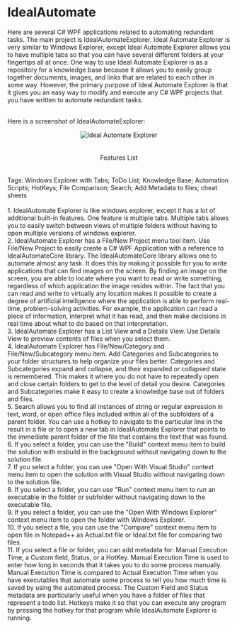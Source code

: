 # IdealAutomate
Here are several C# WPF applications related to automating redundant tasks.
The main project is IdealAutomateExplorer.  Ideal Automate Explorer is very similar to Windows Explorer, except Ideal Automate Explorer allows you to have multiple tabs so that you can have several different folders at your fingertips all at once. One way to use Ideal Automate Explorer is as a repository for a knowledge base because it allows you to easily group together documents, images, and links that are related to each other in some way. However, the primary purpose of Ideal Automate Explorer is that it gives you an easy way to modify and execute any C# WPF projects that you have written to automate redundant tasks.      <br/><br/>

Here is a screenshot of IdealAutomateExplorer:<br/>
<center>
<img src="http://www.idealautomate.com/images/IdealAutomateExplorer.PNG" border="0" alt="Ideal Automate Explorer" />

</center><br/><br/>
<center>
Features List
 </center><br/><br/>
Tags: Windows Explorer with Tabs; ToDo List; Knowledge Base; Automation Scripts; HotKeys; File Comparison; Search; Add Metadata to files; cheat sheets<br/><br/>
1. IdealAutomate Explorer is like windows explorer, except it has a lot of additional built-in features. One feature is multiple tabs. Multiple tabs allows you to easily switch between views of multiple folders without having to open multiple versions of windows explorer.<br/>
2. IdealAutomate Explorer has a File/New Project menu tool item. Use File/New Project to easily create a C# WPF Application with a reference to IdealAutomateCore library. The IdealAutomateCore library allows one to automate almost any task. It does this by making it possible for you to write applications that can find images on the screen. By finding an image on the screen, you are able to locate where you want to read or write something, regardless of which application the image resides within. The fact that you can read and write to virtually any location makes it possible to create a degree of artificial intelligence where the application is able to perform real-time, problem-solving activities. For example, the application can read a piece of information, interpret what it has read, and then make decisions in real time about what to do based on that interpretation.<br/>
3. IdealAutomate Explorer has a List View and a Details View. Use Details View to preview contents of files when you select them.<br/>
4. IdealAutomate Explorer has File/New/Category and File/New/Subcategory menu item. Add Categories and Subcategories to your folder structures to help organize your files better. Categories and Subcategories expand and collapse, and their expanded or collapsed state is remembered. This makes it where you do not have to repeatedly open and close certain folders to get to the level of detail you desire. Categories and Subcategories make it easy to create a knowledge base out of folders and files.<br/>
5. Search allows you to find all instances of string or regular expression in text, word, or open office files included within all of the subfolders of a parent folder. You can use a hotkey to navigate to the particular line in the result in a file or to open a new tab in IdealAutomate Explorer that points to the immediate parent folder of the file that contains the text that was found.<br/>
6. If you select a folder, you can use the "Build" context menu item to build the solution with msbuild in the background without navigating down to the solution file.<br/>
7. If you select a folder, you can use "Open With Visual Studio" context menu item to open the solution with Visual Studio without navigating down to the solution file. <br/>
8. If you select a folder, you can use "Run" context menu item to run an executable in the folder or subfolder without navigating down to the executable file. <br/>
9. If you select a folder, you can use the "Open With Windows Explorer" context menu item to open the folder with Windows Explorer. <br/>
10. If you select a file, you can use the "Compare" context menu item to open file in Notepad++ as Actual.txt file or Ideal.txt file for comparing two files.<br/>
11. If you select a file or folder, you can add metadata for: Manual Execution Time, a Custom field, Status, or a HotKey. Manual Execution Time is used to enter how long in seconds that it takes you to do some process manually. Manual Execution Time is compared to Actual Execution Time when you have executables that automate some process to tell you how much time is saved by using the automated process. The Custom Field and Status metadata are particularly useful when you have a folder of files that represent a todo list. Hotkeys make it so that you can execute any program by pressing the hotkey for that program while IdealAutomate Explorer is running.<br/>

